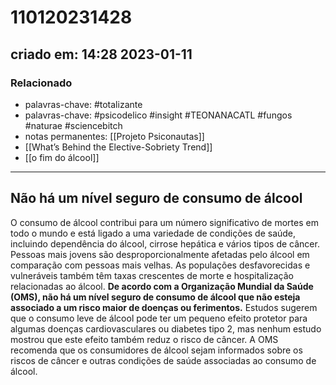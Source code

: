 # 110120231428
## criado em: 14:28 2023-01-11

### Relacionado
- palavras-chave: #totalizante 
- palavras-chave: #psicodelico #insight #TEONANACATL #fungos #naturae #sciencebitch 
- notas permanentes: [[Projeto Psiconautas]] 
- [[What’s Behind the Elective-Sobriety Trend]]
- [[o fim do álcool]]
---
## Não há um nível seguro de consumo de álcool
O consumo de álcool contribui para um número significativo de mortes em todo o mundo e está ligado a uma variedade de condições de saúde, incluindo dependência do álcool, cirrose hepática e vários tipos de câncer. Pessoas mais jovens são desproporcionalmente afetadas pelo álcool em comparação com pessoas mais velhas. As populações desfavorecidas e vulneráveis também têm taxas crescentes de morte e hospitalização relacionadas ao álcool. **De acordo com a Organização Mundial da Saúde (OMS), não há um nível seguro de consumo de álcool que não esteja associado a um risco maior de doenças ou ferimentos.** Estudos sugerem que o consumo leve de álcool pode ter um pequeno efeito protetor para algumas doenças cardiovasculares ou diabetes tipo 2, mas nenhum estudo mostrou que este efeito também reduz o risco de câncer. A OMS recomenda que os consumidores de álcool sejam informados sobre os riscos de câncer e outras condições de saúde associadas ao consumo de álcool.